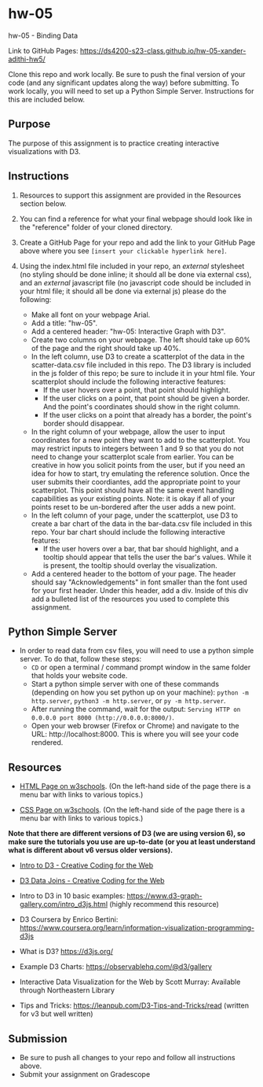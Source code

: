 # hw-05
hw-05 - Binding Data

Link to GitHub Pages: https://ds4200-s23-class.github.io/hw-05-xander-adithi-hw5/

Clone this repo and work locally. Be sure to push the final version of your code (and any significant updates along the way) before submitting. To work locally, you will need to set up a Python Simple Server. Instructions for this are included below.  

## Purpose

The purpose of this assignment is to practice creating interactive visualizations with D3.  

## Instructions

1. Resources to support this assignment are provided in the Resources section below.  

1. You can find a reference for what your final webpage should look like in the "reference" folder of your cloned directory. 

1. Create a GitHub Page for your repo and add the link to your GitHub Page above where you see `[insert your clickable hyperlink here]`. 

1. Using the index.html file included in your repo, an *external* stylesheet (no styling should be done inline; it should all be done via external css), and an *external* javascript file (no javascript code should be included in your html file; it should all be done via external js) please do the following: 

   - Make all font on your webpage Arial. 
   - Add a title: "hw-05".
   - Add a centered header: "hw-05: Interactive Graph with D3".
   - Create two columns on your webpage. The left should take up 60% of the page and the right should take up 40%. 
   - In the left column, use D3 to create a scatterplot of the data in the scatter-data.csv file included in this repo. The D3 library is included in the js folder of this repo; be sure to include it in your html file. Your scatterplot should include the following interactive features:
      - If the user hovers over a point, that point should highlight.  
      - If the user clicks on a point, that point should be given a border. And the point's coordinates should show in the right column. 
      - If the user clicks on a point that already has a border, the point's border should disappear. 
   - In the right column of your webpage, allow the user to input coordinates for a new point they want to add to the scatterplot. You may restrict inputs to integers between 1 and 9 so that you do not need to change your scatterplot scale from earlier. You can be creative in how you solicit points from the user, but if you need an idea for how to start, try emulating the reference solution. Once the user submits their coordiantes, add the appropriate point to your scatterplot. This point should have all the same event handling capabilities as your existing points. Note: it is okay if all of your points reset to be un-bordered after the user adds a new point.  
   - In the left column of your page, under the scatterplot, use D3 to create a bar chart of the data in the bar-data.csv file included in this repo. Your bar chart should include the following interactive features:
      - If the user hovers over a bar, that bar should highlight, and a tooltip should appear that tells the user the bar's values. While it is present, the tooltip should overlay the visualization.   
   - Add a centered header to the bottom of your page. The header should say "Acknowledgements" in font smaller than the font used for your first header. Under this header, add a div. Inside of this div add a bulleted list of the resources you used to complete this assignment.  

## Python Simple Server

- In order to read data from csv files, you will need to use a python simple server. To do that, follow these steps:
  - `CD` or open a terminal / command prompt window in the same folder that holds your website code.
  - Start a python simple server with one of these commands (depending on how you set python up on your machine): `python -m http.server`, `python3 -m http.server`, or `py -m http.server`. 
  - After running the command, wait for the output: `Serving HTTP on 0.0.0.0 port 8000 (http://0.0.0.0:8000/)`.
  - Open your web browser (Firefox or Chrome) and navigate to the URL: http://localhost:8000. This is where you will see your code rendered. 

## Resources 

* [HTML Page on w3schools](https://www.w3schools.com/html/default.asp). (On the left-hand side of the page there is a menu bar with links to various topics.) 

* [CSS Page on w3schools](https://www.w3schools.com/css/default.asp). (On the left-hand side of the page there is a menu bar with links to various topics.) 

**Note that there are different versions of D3 (we are using version 6), so make sure the tutorials you use are up-to-date (or you at least understand what is different about v6 versus older versions).**

* [Intro to D3 - Creative Coding for the Web](https://www.fluidencodings.com/teaching-materials/cc-for-the-web/v1/page.php?pid=svg)

* [D3 Data Joins - Creative Coding for the Web](https://www.fluidencodings.com/teaching-materials/cc-for-the-web/v1/page.php?pid=data-joins) 

* Intro to D3 in 10 basic examples: https://www.d3-graph-gallery.com/intro_d3js.html (highly recommend this resource)

* D3 Coursera by Enrico Bertini: https://www.coursera.org/learn/information-visualization-programming-d3js

* What is D3? https://d3js.org/

* Example D3 Charts: https://observablehq.com/@d3/gallery

* Interactive Data Visualization for the Web by Scott Murray: Available through Northeastern Library

* Tips and Tricks: https://leanpub.com/D3-Tips-and-Tricks/read (written for v3 but well written)

## Submission

* Be sure to push all changes to your repo and follow all instructions above. 
* Submit your assignment on Gradescope  
